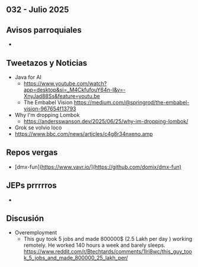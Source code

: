 032 - Julio 2025
--

## Avisos parroquiales
*

## Tweetazos y Noticias
* Java for AI
  * https://www.youtube.com/watch?app=desktop&si=_M4CkfufouY64n-I&v=-XnyJad88Ss&feature=youtu.be
  * The Embabel Vision https://medium.com/@springrod/the-embabel-vision-967654f13793
* Why I'm dropping Lombok
  * https://andersswanson.dev/2025/06/25/why-im-dropping-lombok/
* Grok se volvio loco
* https://www.bbc.com/news/articles/c4g8r34nxeno.amp

## Repos vergas

*  [dmx-fun](https://www.vavr.io/](https://github.com/domix/dmx-fun) 

## JEPs prrrrros

*

## Discusión
* Overemployment
  * This guy took 5 jobs and made 800000$ (2.5 Lakh per day ) working remotely. He worked 140 hours a week and barely sleeps. https://www.reddit.com/r/Btechtards/comments/1lri8wc/this_guy_took_5_jobs_and_made_800000_25_lakh_per/

